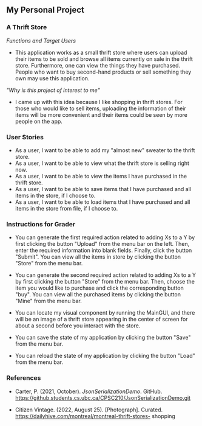 ## My Personal Project

### A Thrift Store


 *Functions and Target Users*
- This application works as a small thrift store where users can upload their items to be sold and browse all items 
currently on sale in the thrift store. Furthermore, one can view the things they have purchased. People who want to buy
second-hand products or sell something they own may use this application.


*"Why is this project of interest to me"*
- I came up with this idea because I like shopping in thrift stores. For those who would like to sell items, uploading
the information of their items will be more convenient and their items could be seen by more people on the app.

### User Stories
- As a user, I want to be able to add my "almost new" sweater to the thrift store.
- As a user, I want to be able to view what the thrift store is selling right now.
- As a user, I want to be able to view the items I have purchased in the thrift store.
- As a user, I want to be able to save items that I have purchased and all items in the store, if I choose to.
- As a user, I want to be able to load items that I have purchased and all items in the store from file, if I choose to.

### Instructions for Grader

- You can generate the first required action related to adding Xs to a Y by first clicking the button "Upload" from the 
menu bar on the left. Then, enter the required information into blank fields. Finally, click the button "Submit". You 
can view all the items in store by clicking the button "Store" from the menu bar.

- You can generate the second required action related to adding Xs to a Y by first clicking the button "Store" from the
menu bar. Then, choose the item you would like to purchase and click the corresponding button "buy". You can view all 
the purchased items by clicking the button "Mine" from the menu bar.

- You can locate my visual component by running the MainGUI, and there will be an image of a thrift store appearing in 
the center of screen for about a second before you interact with the store.

- You can save the state of my application by clicking the button "Save" from the menu bar.

- You can reload the state of my application by clicking the button "Load" from the menu bar.



### References
- Carter, P. (2021, October). *JsonSerializationDemo*. GitHub. 
https://github.students.cs.ubc.ca/CPSC210/JsonSerializationDemo.git

- Citizen Vintage. (2022, August 25). [Photograph]. Curated. https://dailyhive.com/montreal/montreal-thrift-stores-
shopping